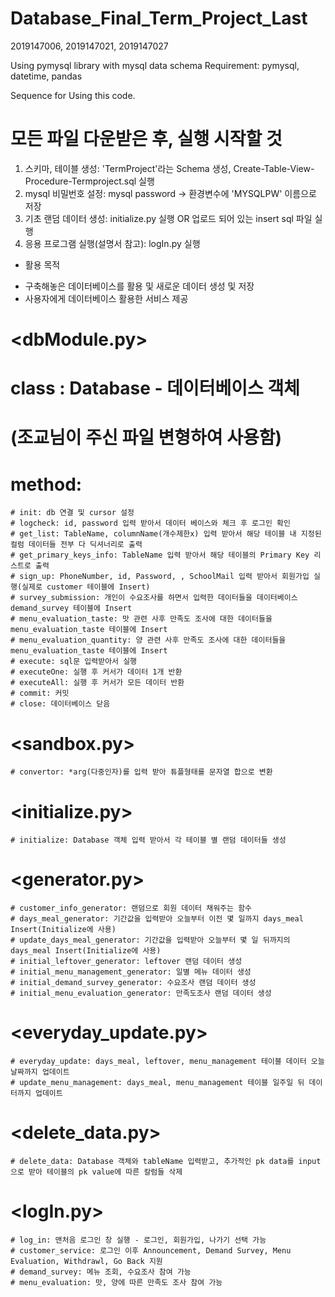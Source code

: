 # Database_Final_Term_Project_Last
2019147006, 2019147021, 2019147027

Using pymysql library with mysql data schema
Requirement: pymysql, datetime, pandas

Sequence for Using this code.
# 모든 파일 다운받은 후, 실행 시작할 것
1. 스키마, 테이블 생성: 'TermProject'라는 Schema 생성, Create-Table-View-Procedure-Termproject.sql 실행
2. mysql 비밀번호 설정: mysql password -> 환경변수에 'MYSQLPW' 이름으로 저장
2. 기초 랜덤 데이터 생성: initialize.py 실행 OR 업로드 되어 있는 insert sql 파일 실행
3. 응용 프로그램 실행(설명서 참고): logIn.py 실행
  * 활용 목적
  - 구축해놓은 데이터베이스를 활용 및 새로운 데이터 생성 및 저장
  - 사용자에게 데이터베이스 활용한 서비스 제공 


# <dbModule.py>  
  # class : Database - 데이터베이스 객체
  # (조교님이 주신 파일 변형하여 사용함)  
  # method:  
    # init: db 연결 및 cursor 설정  
    # logcheck: id, password 입력 받아서 데이터 베이스와 체크 후 로그인 확인  
    # get_list: TableName, columnName(개수제한x) 입력 받아서 해당 테이블 내 지정된 컬럼 데이터들 전부 다 딕셔너리로 출력  
    # get_primary_keys_info: TableName 입력 받아서 해당 테이블의 Primary Key 리스트로 출력  
    # sign_up: PhoneNumber, id, Password, , SchoolMail 입력 받아서 회원가입 실행(실제로 customer 테이블에 Insert)  
    # survey_submission: 개인이 수요조사를 하면서 입력한 데이터들을 데이터베이스 demand_survey 테이블에 Insert  
    # menu_evaluation_taste: 맛 관련 사후 만족도 조사에 대한 데이터들을 menu_evaluation_taste 테이블에 Insert  
    # menu_evaluation_quantity: 양 관련 사후 만족도 조사에 대한 데이터들을 menu_evaluation_taste 테이블에 Insert  
    # execute: sql문 입력받아서 실행  
    # executeOne: 실행 후 커서가 데이터 1개 반환  
    # executeAll: 실행 후 커서가 모든 데이터 반환  
    # commit: 커밋  
    # close: 데이터베이스 닫음  


# <sandbox.py>  
    # convertor: *arg(다중인자)를 입력 받아 튜플형태를 문자열 합으로 변환  
  


# <initialize.py>  
    # initialize: Database 객체 입력 받아서 각 테이블 별 랜덤 데이터들 생성  


# <generator.py>
    # customer_info_generator: 랜덤으로 회원 데이터 채워주는 함수  
    # days_meal_generator: 기간값을 입력받아 오늘부터 이전 몇 일까지 days_meal Insert(Initialize에 사용)  
    # update_days_meal_generator: 기간값을 입력받아 오늘부터 몇 일 뒤까지의 days_meal Insert(Initialize에 사용)  
    # initial_leftover_generator: leftover 랜덤 데이터 생성  
    # initial_menu_management_generator: 일별 메뉴 데이터 생성  
    # initial_demand_survey_generator: 수요조사 랜덤 데이터 생성  
    # initial_menu_evaluation_generator: 만족도조사 랜덤 데이터 생성   

  

# <everyday_update.py>  
    # everyday_update: days_meal, leftover, menu_management 테이블 데이터 오늘 날짜까지 업데이트  
    # update_menu_management: days_meal, menu_management 테이블 일주일 뒤 데이터까지 업데이트  



# <delete_data.py>  
    # delete_data: Database 객체와 tableName 입력받고, 추가적인 pk data를 input으로 받아 테이블의 pk value에 따른 칼럼들 삭제  
    

 
# <logIn.py>  
    # log_in: 맨처음 로그인 창 실행 - 로그인, 회원가입, 나가기 선택 가능  
    # customer_service: 로그인 이후 Announcement, Demand Survey, Menu Evaluation, Withdrawl, Go Back 지원  
    # demand_survey: 메뉴 조회, 수요조사 참여 가능  
    # menu_evaluation: 맛, 양에 따른 만족도 조사 참여 가능  
